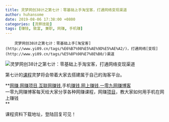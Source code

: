 ```yaml
---
title: 灵梦网创38计之第七计：零基础上手淘宝客，打通网络变现渠道
author: huhansome
date: 2019-08-06 17:38:00 +0800
categories: [流弊技能]
tags: [赚钱, 致富, 兼职, 网赚, 手机赚]
---
```



        灵梦网创38计之第七计：零基础上手[淘宝客](http://www.yi09.cn/tags/%E6%B7%98%E5%AE%9D%E5%AE%A2/)，打通网络[变现](http://www.yi09.cn/tags/%E5%8F%98%E7%8E%B0/)渠道

![灵梦网创38计之第七计：零基础上手淘宝客，打通网络变现渠道](http://www.yi09.cn/zb_users/upload/2021/12/20211207213826163888430672500.jpeg)

第七计的[课程](http://www.yi09.cn/tags/%E8%AF%BE%E7%A8%8B/)灵梦将会带着大家去搭建属于自己的淘客平台。

  

**[网赚](http://www.yi09.cn/tags/%E7%BD%91%E8%B5%9A/),[网赚项目](http://www.yi09.cn/tags/%E7%BD%91%E8%B5%9A%E9%A1%B9%E7%9B%AE/),[互联网赚钱](http://www.yi09.cn/tags/%E4%BA%92%E8%81%94%E7%BD%91%E8%B5%9A%E9%92%B1/),手机[赚钱](http://www.yi09.cn/tags/%E8%B5%9A%E9%92%B1/),[网上赚钱](http://www.yi09.cn/tags/%E7%BD%91%E4%B8%8A%E8%B5%9A%E9%92%B1/),[一零九网赚博客](http://www.yi09.cn/tags/%E4%B8%80%E9%9B%B6%E4%B9%9D%E7%BD%91%E8%B5%9A%E5%8D%9A%E5%AE%A2/)  
一零九网赚博客每天给大家分享各种网赚课程，网赚[项目](http://www.yi09.cn/tags/%E9%A1%B9%E7%9B%AE/)，教大家如何用手机在网上赚钱  
**  
  
  

课程资料下载地址，登陆回复可见！

